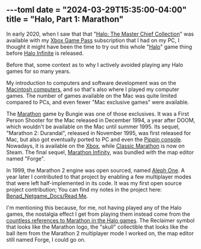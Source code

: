 ---toml
date = "2024-03-29T15:35:00-04:00"
title = "Halo, Part 1: Marathon"
---

In early 2020, when I saw that that "[Halo: The Master Chief Collection](https://en.wikipedia.org/wiki/Halo:_The_Master_Chief_Collection)" was available with my [Xbox Game Pass](https://en.wikipedia.org/wiki/Xbox_Game_Pass) subscription that I had on my PC, I thought it might have been the time to try out this whole "[Halo](https://en.wikipedia.org/wiki/Halo_(franchise))" game thing before [Halo Infinite](https://en.wikipedia.org/wiki/Halo_Infinite) is released.

Before that, some context as to why I actively avoided playing any Halo games for so many years.

My introduction to computers and software development was on the [Macintosh computers](https://en.wikipedia.org/wiki/Mac_%28computer%29), and so that's also where I played my computer games. The number of games available on the Mac was quite limited compared to PCs, and even fewer "Mac exclusive games" were available.

The [Marathon](https://en.wikipedia.org/wiki/Marathon_%28video_game%29) game by Bungie was one of those exclusives. It was a First Person Shooter for the Mac released in December 1994, a year after DOOM, which wouldn't be available on the Mac until summer 1995. Its sequel, "Marathon 2: Durandal", released in November 1995, was first released for Mac, but also got eventually ported to PC and even the [Pippin console](https://en.m.wikipedia.org/wiki/Apple_Pippin). Nowadays, it is available on the [Xbox](https://www.xbox.com/en-CA/games/store/marathon-durandal/bnqlqblkr2mn), while [Classic Marathon](https://store.steampowered.com/app/2398450/Classic_Marathon/) is now on Steam. The final sequel, [Marathon Infinity](https://en.m.wikipedia.org/wiki/Marathon_Infinity), was bundled with the map editor named "Forge".

In 1999, the Marathon 2 engine was open sourced, named [Aleph One](https://alephone.lhowon.org/). A year later I contributed to that project by enabling a few multiplayer modes that were left half-implemented in its code. It was my first open source project contribution; You can find my notes in the project here: [Benad_Netgame_Docs/Read Me](https://github.com/Aleph-One-Marathon/alephone/blob/master/docs/Benad_Netgame_Docs/Read%20Me).

I'm mentioning this because, for me, not having played any of the Halo games, the nostalgia effect I get from playing them instead come from the [countless references to Marathon in the Halo games](https://www.halopedia.org/List_of_Marathon_references_in_the_Halo_series). The Reclaimer symbol that looks like the Marathon logo, the "skull" collectible that looks like the ball item from the Marathon 2 multiplayer mode I worked on, the map editor still named Forge, I could go on.
